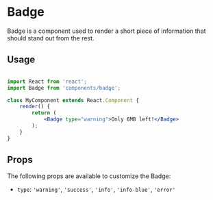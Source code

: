 Badge
=======

Badge is a component used to render a short piece of information that
should stand out from the rest.

## Usage

```jsx

import React from 'react';
import Badge from 'components/badge';

class MyComponent extends React.Component {
	render() {
		return (
			<Badge type="warning">Only 6MB left!</Badge>
		);
	}
}
```

## Props

The following props are available to customize the Badge:

- `type`: `'warning'`, `'success'`, `'info'`, `'info-blue'`, `'error'`
